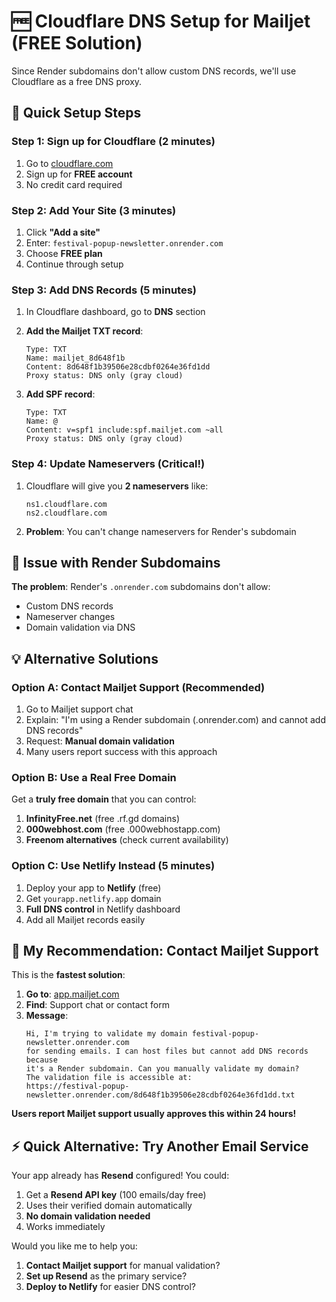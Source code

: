 # 🆓 Cloudflare DNS Setup for Mailjet (FREE Solution)

Since Render subdomains don't allow custom DNS records, we'll use Cloudflare as a free DNS proxy.

## 🚀 **Quick Setup Steps**

### **Step 1: Sign up for Cloudflare** (2 minutes)
1. Go to [cloudflare.com](https://cloudflare.com)
2. Sign up for **FREE account**
3. No credit card required

### **Step 2: Add Your Site** (3 minutes)
1. Click **"Add a site"**
2. Enter: `festival-popup-newsletter.onrender.com`
3. Choose **FREE plan**
4. Continue through setup

### **Step 3: Add DNS Records** (5 minutes)
1. In Cloudflare dashboard, go to **DNS** section
2. **Add the Mailjet TXT record**:
   ```
   Type: TXT
   Name: mailjet_8d648f1b
   Content: 8d648f1b39506e28cdbf0264e36fd1dd
   Proxy status: DNS only (gray cloud)
   ```

3. **Add SPF record**:
   ```
   Type: TXT
   Name: @
   Content: v=spf1 include:spf.mailjet.com ~all
   Proxy status: DNS only (gray cloud)
   ```

### **Step 4: Update Nameservers** (Critical!)
1. Cloudflare will give you **2 nameservers** like:
   ```
   ns1.cloudflare.com
   ns2.cloudflare.com
   ```
2. **Problem**: You can't change nameservers for Render's subdomain

## 🤔 **Issue with Render Subdomains**

**The problem**: Render's `.onrender.com` subdomains don't allow:
- Custom DNS records
- Nameserver changes
- Domain validation via DNS

## 💡 **Alternative Solutions**

### **Option A: Contact Mailjet Support** (Recommended)
1. Go to Mailjet support chat
2. Explain: "I'm using a Render subdomain (.onrender.com) and cannot add DNS records"
3. Request: **Manual domain validation**
4. Many users report success with this approach

### **Option B: Use a Real Free Domain**
Get a **truly free domain** that you can control:

1. **InfinityFree.net** (free .rf.gd domains)
2. **000webhost.com** (free .000webhostapp.com)
3. **Freenom alternatives** (check current availability)

### **Option C: Use Netlify Instead** (5 minutes)
1. Deploy your app to **Netlify** (free)
2. Get `yourapp.netlify.app` domain
3. **Full DNS control** in Netlify dashboard
4. Add all Mailjet records easily

## 🎯 **My Recommendation: Contact Mailjet Support**

This is the **fastest solution**:

1. **Go to**: [app.mailjet.com](https://app.mailjet.com)
2. **Find**: Support chat or contact form
3. **Message**: 
   ```
   Hi, I'm trying to validate my domain festival-popup-newsletter.onrender.com 
   for sending emails. I can host files but cannot add DNS records because 
   it's a Render subdomain. Can you manually validate my domain? 
   The validation file is accessible at: 
   https://festival-popup-newsletter.onrender.com/8d648f1b39506e28cdbf0264e36fd1dd.txt
   ```

**Users report Mailjet support usually approves this within 24 hours!**

## ⚡ **Quick Alternative: Try Another Email Service**

Your app already has **Resend** configured! You could:
1. Get a **Resend API key** (100 emails/day free)
2. Uses their verified domain automatically
3. **No domain validation needed**
4. Works immediately

Would you like me to help you:
1. **Contact Mailjet support** for manual validation?
2. **Set up Resend** as the primary service?
3. **Deploy to Netlify** for easier DNS control?
